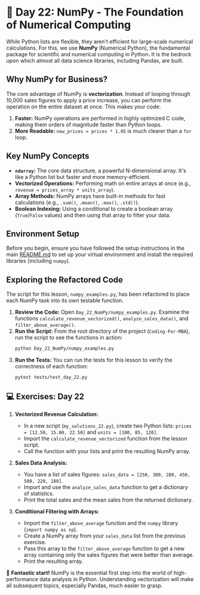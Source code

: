 # 📘 Day 22: NumPy - The Foundation of Numerical Computing

While Python lists are flexible, they aren't efficient for large-scale numerical calculations. For this, we use **NumPy** (Numerical Python), the fundamental package for scientific and numerical computing in Python. It is the bedrock upon which almost all data science libraries, including Pandas, are built.

## Why NumPy for Business?

The core advantage of NumPy is **vectorization**. Instead of looping through 10,000 sales figures to apply a price increase, you can perform the operation on the entire dataset at once. This makes your code:

1.  **Faster:** NumPy operations are performed in highly optimized C code, making them orders of magnitude faster than Python loops.
2.  **More Readable:** `new_prices = prices * 1.05` is much clearer than a `for` loop.

## Key NumPy Concepts

*   **`ndarray`:** The core data structure, a powerful N-dimensional array. It's like a Python list but faster and more memory-efficient.
*   **Vectorized Operations:** Performing math on entire arrays at once (e.g., `revenue = prices_array * units_array`).
*   **Array Methods:** NumPy arrays have built-in methods for fast calculations (e.g., `.sum()`, `.mean()`, `.max()`, `.std()`).
*   **Boolean Indexing:** Using a conditional to create a boolean array (`True`/`False` values) and then using that array to filter your data.

## Environment Setup

Before you begin, ensure you have followed the setup instructions in the main [README.md](../../README.md) to set up your virtual environment and install the required libraries (including `numpy`).

## Exploring the Refactored Code

The script for this lesson, `numpy_examples.py`, has been refactored to place each NumPy task into its own testable function.

1.  **Review the Code:** Open `Day_22_NumPy/numpy_examples.py`. Examine the functions `calculate_revenue_vectorized()`, `analyze_sales_data()`, and `filter_above_average()`.
2.  **Run the Script:** From the root directory of the project (`Coding-For-MBA`), run the script to see the functions in action:
    ```bash
    python Day_22_NumPy/numpy_examples.py
    ```
3.  **Run the Tests:** You can run the tests for this lesson to verify the correctness of each function:
    ```bash
    pytest tests/test_day_22.py
    ```

## 💻 Exercises: Day 22

1.  **Vectorized Revenue Calculation:**
    *   In a new script (`my_solutions_22.py`), create two Python lists: `prices = [12.50, 15.00, 22.50]` and `units = [100, 85, 120]`.
    *   Import the `calculate_revenue_vectorized` function from the lesson script.
    *   Call the function with your lists and print the resulting NumPy array.

2.  **Sales Data Analysis:**
    *   You have a list of sales figures: `sales_data = [250, 300, 280, 450, 500, 220, 180]`.
    *   Import and use the `analyze_sales_data` function to get a dictionary of statistics.
    *   Print the total sales and the mean sales from the returned dictionary.

3.  **Conditional Filtering with Arrays:**
    *   Import the `filter_above_average` function and the `numpy` library (`import numpy as np`).
    *   Create a NumPy array from your `sales_data` list from the previous exercise.
    *   Pass this array to the `filter_above_average` function to get a new array containing only the sales figures that were better than average.
    *   Print the resulting array.

🎉 **Fantastic start!** NumPy is the essential first step into the world of high-performance data analysis in Python. Understanding vectorization will make all subsequent topics, especially Pandas, much easier to grasp.